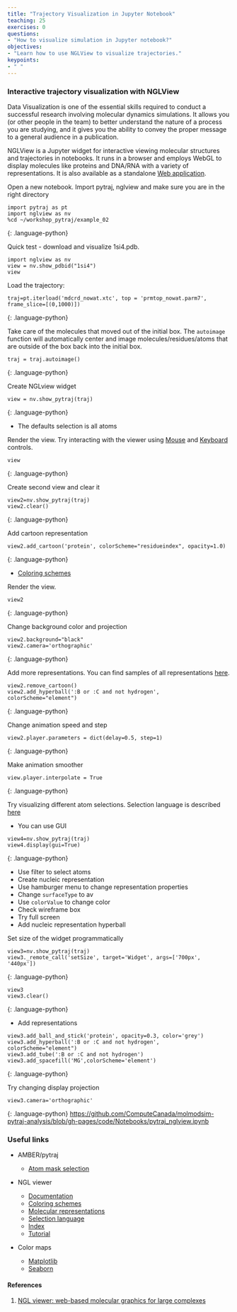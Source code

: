 ```yaml
---
title: "Trajectory Visualization in Jupyter Notebook"
teaching: 25
exercises: 0
questions:
- "How to visualize simulation in Jupyter notebook?"
objectives:
- "Learn how to use NGLView to visualize trajectories."
keypoints:
- " "
---
```



### Interactive trajectory visualization with NGLView
Data Visualization is one of the essential skills required to conduct a successful research involving molecular dynamics simulations. It allows you (or other people in the team) to better understand the nature of a process you are studying, and it gives you the ability to convey the proper message to a general audience in a publication. 

NGLView is a Jupyter widget for interactive viewing molecular structures and trajectories in notebooks. It runs in a browser and employs WebGL to display molecules like proteins and DNA/RNA with a variety of representations. It is also available as a standalone [Web application](http://nglviewer.org/ngl/).

Open a new notebook. Import pytraj, nglview and make sure you are in the right directory    
~~~
import pytraj as pt
import nglview as nv
%cd ~/workshop_pytraj/example_02
~~~
{: .language-python}   

Quick test - download and visualize 1si4.pdb. 
~~~
import nglview as nv
view = nv.show_pdbid("1si4")
view
~~~

Load the trajectory:  
~~~
traj=pt.iterload('mdcrd_nowat.xtc', top = 'prmtop_nowat.parm7', frame_slice=[(0,1000)])
~~~
{: .language-python}

Take care of the molecules that moved out of the initial box.  The `autoimage` function will automatically center and image molecules/residues/atoms that are outside of the box back into the initial box.
~~~
traj = traj.autoimage()
~~~  
{: .language-python}

Create NGLview widget 
~~~
view = nv.show_pytraj(traj)
~~~  
{: .language-python}

- The defaults selection is all atoms

Render the view. Try interacting with the viewer using [Mouse](http://nglviewer.org/ngl/api/manual/interaction-controls.html#mouse) and [Keyboard](http://nglviewer.org/ngl/api/manual/interaction-controls.html#keyboard) controls.
~~~
view 
~~~  
{: .language-python}

Create second view and clear it
~~~
view2=nv.show_pytraj(traj)
view2.clear()
~~~
{: .language-python}

Add cartoon representation
~~~
view2.add_cartoon('protein', colorScheme="residueindex", opacity=1.0)
~~~
{: .language-python}

- [Coloring schemes](https://nglviewer.org/ngl/api/manual/usage/coloring.html)

Render the view.
~~~
view2 
~~~  
{: .language-python}

Change background color and projection
~~~
view2.background="black"
view2.camera='orthographic'
~~~  
{: .language-python}

Add more representations. You can find samples of all representations [here](http://proteinformatics.charite.de/ngl/doc/#User_manual/Usage/Molecular_representations). 

~~~
view2.remove_cartoon()
view2.add_hyperball(':B or :C and not hydrogen', colorScheme="element")
~~~
{: .language-python}

Change animation speed and step
~~~
view2.player.parameters = dict(delay=0.5, step=1)
~~~  
{: .language-python}

Make animation smoother
~~~
view.player.interpolate = True
~~~  
{: .language-python}

Try visualizing different atom selections. Selection language is described [here](https://nglviewer.org/ngl/api/manual/usage/selection-language.html)

- You can use GUI
~~~
view4=nv.show_pytraj(traj)
view4.display(gui=True)
~~~
  {: .language-python}

- Use filter to select atoms  
- Create nucleic representation
- Use hamburger menu to change representation properties 
- Change `surfaceType` to av
- Use `colorValue` to change color
- Check wireframe box
- Try full screen
- Add nucleic representation hyperball

Set size of the widget programmatically
~~~
view3=nv.show_pytraj(traj)
view3._remote_call('setSize', target='Widget', args=['700px', '440px'])
~~~  
{: .language-python}

~~~
view3
view3.clear()
~~~
{: .language-python}

- Add representations

~~~
view3.add_ball_and_stick('protein', opacity=0.3, color='grey')
view3.add_hyperball(':B or :C and not hydrogen', colorScheme="element")
view3.add_tube(':B or :C and not hydrogen')
view3.add_spacefill('MG',colorScheme='element')
~~~  
  {: .language-python}

Try changing display projection
~~~
view3.camera='orthographic'
~~~  
{: .language-python}
https://github.com/ComputeCanada/molmodsim-pytraj-analysis/blob/gh-pages/code/Notebooks/pytraj_nglview.ipynb

### Useful links

- AMBER/pytraj  
  - [Atom mask selection](https://amber-md.github.io/pytraj/latest/atom_mask_selection.html#atom-selections)

- NGL viewer 
  - [Documentation](http://nglviewer.org/nglview/latest/)
  - [Coloring schemes](https://nglviewer.org/ngl/api/manual/usage/coloring.html)
  - [Molecular representations](http://proteinformatics.charite.de/ngl/doc/#User_manual/Usage/Molecular_representations)
  - [Selection language](https://nglviewer.org/ngl/api/manual/usage/selection-language.html)
  - [Index](http://nglviewer.org/nglview/latest/genindex.html)
  - [Tutorial](https://ambermd.org/tutorials/analysis/tutorial_notebooks/nglview_notebook/index.html)
- Color maps
  - [Matplotlib](https://matplotlib.org/3.1.0/tutorials/colors/colormaps.html) 
  - [Seaborn](https://seaborn.pydata.org/tutorial/color_palettes.html)


#### References

1. [NGL viewer: web-based molecular graphics for large complexes](https://academic.oup.com/bioinformatics/article/34/21/3755/5021685)


